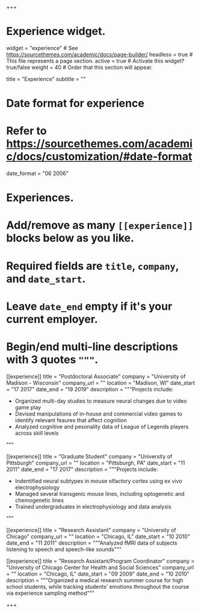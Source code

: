 +++
# Experience widget.
widget = "experience"  # See https://sourcethemes.com/academic/docs/page-builder/
headless = true  # This file represents a page section.
active = true  # Activate this widget? true/false
weight = 40  # Order that this section will appear.

title = "Experience"
subtitle = ""

# Date format for experience
#   Refer to https://sourcethemes.com/academic/docs/customization/#date-format
date_format = "06 2006"

# Experiences.
#   Add/remove as many `[[experience]]` blocks below as you like.
#   Required fields are `title`, `company`, and `date_start`.
#   Leave `date_end` empty if it's your current employer.
#   Begin/end multi-line descriptions with 3 quotes `"""`.

[[experience]]
  title = "Postdoctoral Associate"
  company = "University of Madison - Wisconsin"
  company_url = ""
  location = "Madison, WI"
  date_start = "17 2017"
  date_end = "19 2019"
  description = """Projects include:
  
  * Organized multi-day studies to measure neural changes due to video game play
  * Devised manipulations of in-house and commercial video games to identify relevant feaures that affect cognition 
  * Analyzed cognitive and pesonality data of League of Legends players across skill levels
  
  """

[[experience]]
  title = "Graduate Student"
  company = "University of Pittsburgh"
  company_url = ""
  location = "Pittsburgh, PA"
  date_start = "11 2011"
  date_end = "17 2017"
  description = """Projects include:
  
  * Indentified neural subtypes in mouse olfactory cortex using ex vivo electrophysiology
  * Managed several transgenic mouse lines, including optogenetic and chemogenetic lines
  * Trained undergraduates in electrophysiology and data analysis
  
  """

[[experience]]
  title = "Research Assistant"
  company = "University of Chicago"
  company_url = ""
  location = "Chicago, IL"
  date_start = "10 2010"
  date_end = "11 2011"
  description = """Analyzed fMRI data of subjects listening to speech and speech-like sounds"""

[[experience]]
  title = "Research Assistant/Program Coordinator"
  company = "University of Chicago Center for Health and Social Sciences"
  company_url = ""
  location = "Chicago, IL"
  date_start = "09 2009"
  date_end = "10 2010"
  description = """Organized a medical research summer course for high school students, while tracking students’ emotions throughout the course via experience sampling method"""

+++

